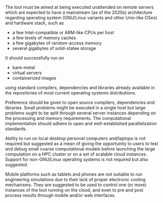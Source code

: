 
The tool must be aimed at being executed unattended on remote servers which are expected to have a mainstream (as of the 2020s) architecture regarding operating system (GNU/Linux variants and other Unix-like OSes) and hardware stack, such as

 * a few Intel-compatible or ARM-like CPUs per host
 * a few levels of memory caches
 * a few gigabytes of random-access memory
 * several gigabytes of solid-statee storage
 
It should successfully run on 

 * bare-metal
 * virtual servers
 * containerized images
 
using standard compilers, dependencies and libraries already available in the repositories of most current operating systems distributions. 

Preference should be given to open source compilers, dependencies and libraries. Small problems might be executed in a single host but large problems ought to be split through several server instances depending on the processing and memory requirements. The computational implementation should adhere to open and well-established parallelization standards.

Ability to run on local desktop personal computers and/laptops is not required but suggested as a mean of giving the opportunity to users to test and debug small coarse computational models before launching the large computation on a HPC cluster or on a set of scalable cloud instances. Support for non-GNU/Linux operating systems is not required but also suggested.

Mobile platforms such as tablets and phones are not suitable to run engineering simulations due to their lack of proper electronic cooling mechanisms. They are suggested to be used to control one (or more) instances of the tool running on the cloud, and even to pre and post process results through mobile and/or web interfaces.
